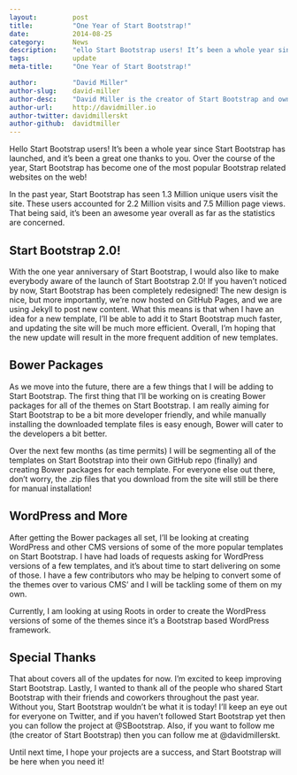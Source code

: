 ```yaml
---
layout:			post
title:			"One Year of Start Bootstrap!"
date:			2014-08-25
category:		News
description:	"ello Start Bootstrap users! It’s been a whole year since Start Bootstrap has launched..."
tags:			update
meta-title:		"One Year of Start Bootstrap!"

author:			"David Miller"
author-slug:	david-miller
author-desc:	"David Miller is the creator of Start Bootstrap and owner of Blackrock Digital. He is a front end web designer and developer working out of sunny Orlando, Florida."
author-url:		http://davidmiller.io
author-twitter:	davidmillerskt
author-github:	davidtmiller
---
```


Hello Start Bootstrap users! It’s been a whole year since Start Bootstrap has launched, and it’s been a great one thanks to you. Over the course of the year, Start Bootstrap has become one of the most popular Bootstrap related websites on the web!

In the past year, Start Bootstrap has seen 1.3 Million unique users visit the site. These users accounted for 2.2 Million visits and 7.5 Million page views. That being said, it’s been an awesome year overall as far as the statistics are concerned.

## Start Bootstrap 2.0!

With the one year anniversary of Start Bootstrap, I would also like to make everybody aware of the launch of Start Bootstrap 2.0! If you haven’t noticed by now, Start Bootstrap has been completely redesigned! The new design is nice, but more importantly, we’re now hosted on GitHub Pages, and we are using Jekyll to post new content. What this means is that when I have an idea for a new template, I’ll be able to add it to Start Bootstrap much faster, and updating the site will be much more efficient. Overall, I’m hoping that the new update will result in the more frequent addition of new templates.

## Bower Packages

As we move into the future, there are a few things that I will be adding to Start Bootstrap. The first thing that I’ll be working on is creating Bower packages for all of the themes on Start Bootstrap. I am really aiming for Start Bootstrap to be a bit more developer friendly, and while manually installing the downloaded template files is easy enough, Bower will cater to the developers a bit better.

Over the next few months (as time permits) I will be segmenting all of the templates on Start Bootstrap into their own GitHub repo (finally) and creating Bower packages for each template. For everyone else out there, don’t worry, the .zip files that you download from the site will still be there for manual installation!

## WordPress and More

After getting the Bower packages all set, I’ll be looking at creating WordPress and other CMS versions of some of the more popular templates on Start Bootstrap. I have had loads of requests asking for WordPress versions of a few templates, and it’s about time to start delivering on some of those. I have a few contributors who may be helping to convert some of the themes over to various CMS’ and I will be tackling some of them on my own.

Currently, I am looking at using Roots in order to create the WordPress versions of some of the themes since it’s a Bootstrap based WordPress framework.

## Special Thanks

That about covers all of the updates for now. I’m excited to keep improving Start Bootstrap. Lastly, I wanted to thank all of the people who shared Start Bootstrap with their friends and coworkers throughout the past year. Without you, Start Bootstrap wouldn’t be what it is today! I’ll keep an eye out for everyone on Twitter, and if you haven’t followed Start Bootstrap yet then you can follow the project at @SBootstrap. Also, if you want to follow me (the creator of Start Bootstrap) then you can follow me at @davidmillerskt.

Until next time, I hope your projects are a success, and Start Bootstrap will be here when you need it!
